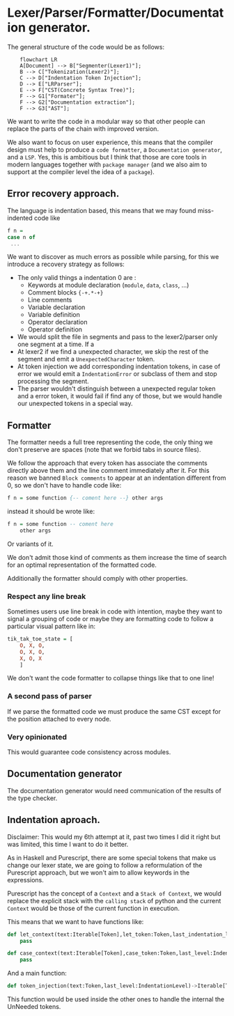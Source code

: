 # Lexer/Parser/Formatter/Documentation generator.

The general structure of the code would be as follows: 

```mermaid
    flowchart LR
    A[Document] --> B["Segmenter(Lexer1)"];
    B --> C["Tokenization(Lexer2)"];
    C --> D["Indentation Token Injection"];
    D --> E["LRParser"];
    E --> F["CST(Concrete Syntax Tree)"];
    F --> G1["Formater"];
    F --> G2["Documentation extraction"];
    F --> G3["AST"];
```

We want to write the code in a modular way so that other people can replace the
parts of the chain with improved version.

We also want to focus on user experience, this means that the compiler design 
must help to produce a `code formatter`, a `Documentation generator`, and a
`LSP`. Yes, this is ambitious but I think that those are core tools in
modern languages together with `package manager` (and we also aim to support
at the compiler level the idea of a `package`).


## Error recovery approach.

The language is indentation based, this means that we may found miss-indented
code like 

```haskell
f n = 
case n of 
 ...
```

We want to discover as much errors as possible while parsing, for this
we introduce a recovery strategy as follows:

- The only valid things a indentation 0 are :
    + Keywords at module declaration (`module`, `data`, `class`, ...)
    + Comment blocks `{-+.*-+}`
    + Line comments 
    + Variable declaration
    + Variable definition
    + Operator declaration
    + Operator definition 
- We would split the file in segments and pass to the lexer2/parser only one 
  segment at a time. If a 
- At lexer2 if we find a unexpected character, we skip the rest of the segment
    and emit a `UnexpectedCharacter` token.
- At token injection we add corresponding indentation tokens, in case of 
    error we would emit a `IndentationError` or subclass of them and 
    stop processing the segment.
- The parser wouldn't distinguish between a unexpected regular token and 
    a error token, it would fail if find any of those, but we would 
    handle our unexpected tokens in a special way.

## Formatter

The formatter needs a full tree representing the code, the only thing we don't
preserve are spaces (note that we forbid tabs in source files).

We follow the approach that every token has associate the comments directly 
above them and the line comment immediately after it. For this reason
we banned `Block comments` to appear at an indentation different from 0,
so we don't have to handle code like:

```haskell
f n = some function {-- coment here --} other args
```

instead it should be wrote like:

```haskell
f n = some function -- coment here
    other args
```

Or variants of it.

We don't admit those kind of comments as them increase the time of 
search for an optimal representation of the formatted code.

Additionally the formatter should comply with other properties.

### Respect any line break

Sometimes users use line break in code with intention, maybe they
want to signal a grouping of code or maybe they are formatting code
to follow a particular visual pattern like in:

```haskell
tik_tak_toe_state = [
    O, X, O,
    O, X, O,
    X, O, X
    ]
```

We don't want the code formatter to collapse things like that to one line!

### A second pass of parser
If we parse the formatted code we must produce the same CST except for the 
position attached to every node.

### Very opinionated
This would guarantee code consistency across modules.

## Documentation generator

The documentation generator would need communication of the results of the 
type checker.


## Indentation aproach.

Disclaimer: This would my 6th attempt at it, past two times I did it right but
was limited, this time I want to do it better.


As in Haskell and Purescript, there are some special tokens that make us 
change our lexer state, we are going to follow a reformulation of the 
Purescript approach, but we won't aim to allow keywords in the expressions.

Purescript has the concept of a `Context` and a `Stack of Context`, 
we would replace the explicit stack with the `calling stack` of python
and the current `Context` would be those of the current function in 
execution.

This means that we want to have functions like: 


```python
def let_context(text:Iterable[Token],let_token:Token,last_indentation_level:IndentationLevel)->Iterable[Token]: 
    pass

def case_context(text:Iterable[Token],case_token:Token,last_level:IndentationLevel)->Iterable[Token]: 
    pass
```

And a main function:

```python
def token_injection(text:Token,last_level:IndentationLevel)->Iterable[Token]:
```

This function would be used inside the other ones to handle the internal the UnNeeded tokens.
